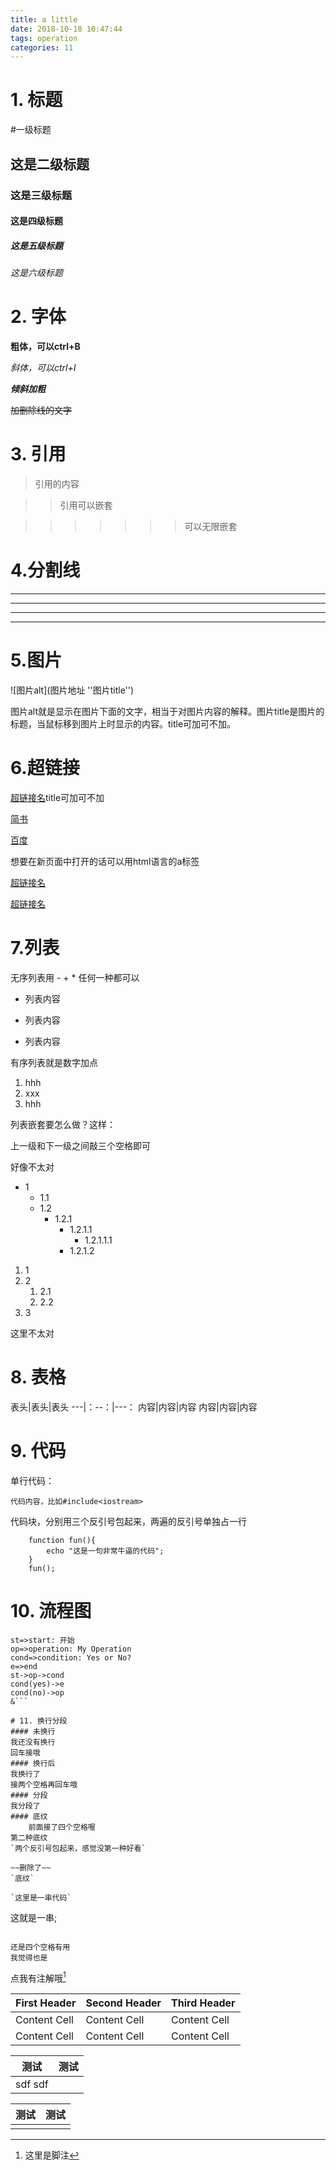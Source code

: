 ```yaml
---
title: a little
date: 2018-10-18 10:47:44
tags: operation
categories: 11
---
```

# 1. 标题

#一级标题

## 这是二级标题

### 这是三级标题

#### 这是四级标题

##### 这是五级标题

###### 这是六级标题

# 2. 字体

**粗体，可以ctrl+B**

*斜体，可以ctrl+I*  

***倾斜加粗***  

~~加删除线的文字~~

# 3. 引用

>引用的内容

>>引用可以嵌套

>>>>>>>可以无限嵌套

# 4.分割线

---

----

***

****

# 5.图片

![图片alt](图片地址 ''图片title'')

图片alt就是显示在图片下面的文字，相当于对图片内容的解释。图片title是图片的标题，当鼠标移到图片上时显示的内容。title可加可不加。

# 6.超链接

[超链接名](超链接地址 "超链接title")title可加可不加  

[简书](http://jianshu.com)

[百度](http://baidu.com)  

想要在新页面中打开的话可以用html语言的a标签

<a href="超链接地址" target="_blank">超链接名</a>

<a href="超链接地址" target="_blank">超链接名</a>

# 7.列表
无序列表用 - + * 任何一种都可以

- 列表内容

+ 列表内容

* 列表内容

有序列表就是数字加点  

1. hhh
2. xxx
3. hhh

列表嵌套要怎么做？这样：  

上一级和下一级之间敲三个空格即可  

好像不太对

* 1   
   * 1.1
   * 1.2
      * 1.2.1
         * 1.2.1.1
             * 1.2.1.1.1
         * 1.2.1.2

1. 1
2. 2
   1. 2.1
   2. 2.2
3. 3

这里不太对

# 8. 表格  

表头|表头|表头
---|：--：|---：
内容|内容|内容
内容|内容|内容


# 9. 代码
单行代码：

`代码内容，比如#include<iostream>`

代码块，分别用三个反引号包起来，两遍的反引号单独占一行  

```
	function fun(){
		echo "这是一句非常牛逼的代码";
	}
	fun();
```

# 10. 流程图
```flow
st=>start: 开始
op=>operation: My Operation
cond=>condition: Yes or No?
e=>end
st->op->cond
cond(yes)->e
cond(no)->op
&```

# 11. 换行分段
#### 未换行
我还没有换行
回车接哦
#### 换行后
我换行了  
接两个空格再回车哦
#### 分段
我分段了
#### 底纹
    前面接了四个空格喔
第二种底纹  
`两个反引号包起来，感觉没第一种好看`

~~删除了~~  
`底纹`

`这里是一串代码`

```
这就是一串;
```

```


    还是四个空格有用
    我觉得也是

点我有注解哦[^1]

|First Header | Second Header | Third Header|
|- | - | -|
|Content Cell | Content Cell  | Content Cell|
|Content Cell | Content Cell  | Content Cell|


| 测试 | 测试 |
| ---- | ---- |
|    sdf sdf   |      |



| 测试 | 测试 |
| ---- | ---- |
|      |      |

[^1]: 这里是脚注
